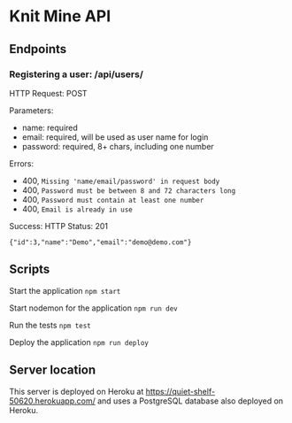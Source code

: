 # Knit Mine API

## Endpoints

### Registering a user: /api/users/ 

HTTP Request: POST

Parameters: 
- name: required
- email: required, will be used as user name for login
- password: required, 8+ chars, including one number

Errors: 
- 400, `Missing 'name/email/password' in request body`
- 400, `Password must be between 8 and 72 characters long`
- 400, `Password must contain at least one number`
- 400, `Email is already in use`

Success: 
HTTP Status: 201
```
{"id":3,"name":"Demo","email":"demo@demo.com"}
```

## Scripts

Start the application `npm start`

Start nodemon for the application `npm run dev`

Run the tests `npm test`

Deploy the application `npm run deploy`

## Server location

This server is deployed on Heroku at https://quiet-shelf-50620.herokuapp.com/ and uses a PostgreSQL database also deployed on Heroku. 
